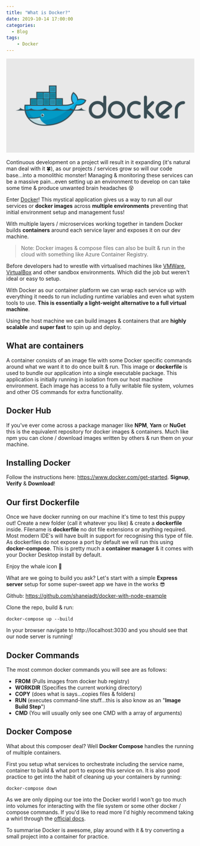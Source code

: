 ```yaml
---
title: "What is Docker?"
date: 2019-10-14 17:00:00
categories:
  - Blog
tags:
    - Docker
---
```


![What is Docker?](../assets/images/Docker-And-Kubernetes/docker.png)

Continuous development on a project will result in it expanding (it's natural man deal with it :four_leaf_clover:), as our projects / services grow so will our code base...into a monolithic monster! Managing & monitoring these services can be a massive pain...even setting up an environment to develop on can take some time & produce unwanted brain headaches :dizzy_face:

Enter [Docker](https://www.docker.com/)! This mystical application gives us a way to run all our services or **docker images** across **multiple environments** preventing that initial environment setup and management fuss!

With multiple layers / microservices working together in tandem Docker builds **containers** around each service layer and exposes it on our dev machine.

> Note: Docker images & compose files can also be built & run in the cloud with something like Azure Container Registry.

Before developers had to wrestle with virtualised machines like [VMWare](https://www.vmware.com/), [VirtualBox](https://www.virtualbox.org) and other sandbox environments. Which did the job but weren't ideal or easy to setup.

With Docker as our container platform we can wrap each service up with everything it needs to run including runtime variables and even what system tools to use. **This is essentially a light-weight alternative to a full virtual machine**.

Using the host machine we can build images & containers that are **highly scalable** and **super fast** to spin up and deploy.

## What are containers

A container consists of an image file with some Docker specific commands around what we want it to do once built & run. This image or **dockerfile** is used to bundle our application into a single executable package. This application is initially running in isolation from our host machine environment. Each image has access to a fully writable file system, volumes and other OS commands for extra functionality.

## Docker Hub

If you've ever come across a package manager like **NPM**, **Yarn** or **NuGet** this is the equivalent repository for docker images & containers. Much like npm you can clone / download images written by others & run them on your machine.

## Installing Docker

Follow the instructions here: https://www.docker.com/get-started. **Signup**, **Verify** & **Download**!

## Our first Dockerfile

Once we have docker running on our machine it's time to test this puppy out! Create a new folder (call it whatever you like) & create a **dockerfile** inside. Filename is **dockerfile** no dot file extensions or anything required. Most modern IDE's will have built in support for recognising this type of file. As dockerfiles do not expose a port by default we will run this using **docker-compose**. This is pretty much a **container manager** & it comes with your Docker Desktop install by default.

Enjoy the whale icon :whale:

What are we going to build you ask? Let's start with a simple **Express server** setup for some super-sweet app we have in the works :sunglasses:

Github: https://github.com/shaneiadt/docker-with-node-example

Clone the repo, build & run:

```
docker-compose up --build
```

In your browser navigate to http://localhost:3030 and you should see that our node server is running!

## Docker Commands

The most common docker commands you will see are as follows:

- **FROM** (Pulls images from docker hub registry)
- **WORKDIR** (Specifies the current working directory)
- **COPY** (does what is says...copies files & folders)
- **RUN** (executes command-line stuff...this is also know as an "**Image Build Step**")
- **CMD** (You will usually only see one CMD with a array of arguments)

## Docker Compose

What about this composer deal? Well **Docker Compose** handles the running of multiple containers.

First you setup what services to orchestrate including the service name, container to build & what port to expose this service on. It is also good practice to get into the habit of cleaning up your containers by running:

```
docker-compose down
```

As we are only dipping our toe into the Docker world I won't go too much into volumes for interacting with the file system or some other docker / compose commands. If you'd like to read more I'd highly recommend taking a whirl through the [official docs](https://docs.docker.com/get-started/).

To summarise Docker is awesome, play around with it & try converting a small project into a container for practice.